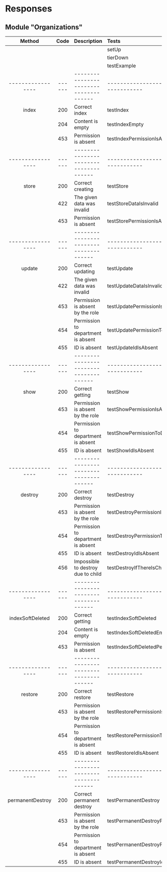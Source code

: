 # Responses
## Module "Organizations"
| Method          | Code | Description                          | Tests                                              |
|:---------------:|:----:|:-------------------------------------|:---------------------------------------------------|
|                 |      |                                      | setUp                                              |
|                 |      |                                      | tierDown                                           |
|                 |      |                                      | testExample                                        |
|-----------------|------|--------------------------------------|----------------------------------------------------|
|index            |200   | Correct index                        | testIndex                                          |
|                 |204   | Content is empty                     | testIndexEmpty                                     |
|                 |453   | Permission is absent                 | testIndexPermissionIsAbsent                        |
|-----------------|------|--------------------------------------|----------------------------------------------------|
|store            |200   | Correct creating                     | testStore                                          |
|                 |422   | The given data was invalid           | testStoreDataIsInvalid                             |
|                 |453   | Permission is absent                 | testStorePermissionIsAbsent                        |
|-----------------|------|--------------------------------------|----------------------------------------------------|
|update           |200   | Correct updating                     | testUpdate                                         |
|                 |422   | The given data was invalid           | testUpdateDataIsInvalid                            |
|                 |453   | Permission is absent by the role     | testUpdatePermissionIsAbsentByTheRole              |
|                 |454   | Permission to department is absent   | testUpdatePermissionToDepartmentIsAbsent           |
|                 |455   | ID is absent                         | testUpdateIdIsAbsent                               |
|-----------------|------|--------------------------------------|----------------------------------------------------|
|show             |200   | Correct getting                      | testShow                                           |
|                 |453   | Permission is absent by the role     | testShowPermissionIsAbsentByTheRole                |
|                 |454   | Permission to department is absent   | testShowPermissionToDepartmentIsAbsent             |
|                 |455   | ID is absent                         | testShowIdIsAbsent                                 |
|-----------------|------|--------------------------------------|----------------------------------------------------|
|destroy          |200   | Correct destroy                      | testDestroy                                        |
|                 |453   | Permission is absent by the role     | testDestroyPermissionIsAbsentByTheRole             |
|                 |454   | Permission to department is absent   | testDestroyPermissionToDepartmentIsAbsent          |
|                 |455   | ID is absent                         | testDestroyIdIsAbsent                              |
|                 |456   | Impossible to destroy due to child   | testDestroyIfThereIsChild                          |
|-----------------|------|--------------------------------------|----------------------------------------------------|
|indexSoftDeleted |200   | Correct getting                      | testIndexSoftDeleted                               | 
|                 |204   | Content is empty                     | testIndexSoftDeletedEmpty                          | 
|                 |453   | Permission is absent                 | testIndexSoftDeletedPermissionIsAbsent             | 
|-----------------|------|--------------------------------------|----------------------------------------------------|
|restore          |200   | Correct restore                      | testRestore                                        |
|                 |453   | Permission is absent by the role     | testRestorePermissionIsAbsentByTheRole             |
|                 |454   | Permission to department is absent   | testRestorePermissionToDepartmentIsAbsent          |
|                 |455   | ID is absent                         | testRestoreIdIsAbsent                              |
|-----------------|------|--------------------------------------|----------------------------------------------------| 
|permanentDestroy |200   | Correct permanent destroy            | testPermanentDestroy                               |
|                 |453   | Permission is absent by the role     | testPermanentDestroyPermissionIsAbsentByTheRole    |
|                 |454   | Permission to department is absent   | testPermanentDestroyPermissionToDepartmentIsAbsent |
|                 |455   | ID is absent                         | testPermanentDestroyIdIsAbsent                     |
